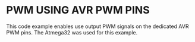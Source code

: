 
# PWM USING AVR PWM PINS
This code example enables use output PWM signals on the dedicated AVR PWM pins.
The Atmega32 was used for this example.
